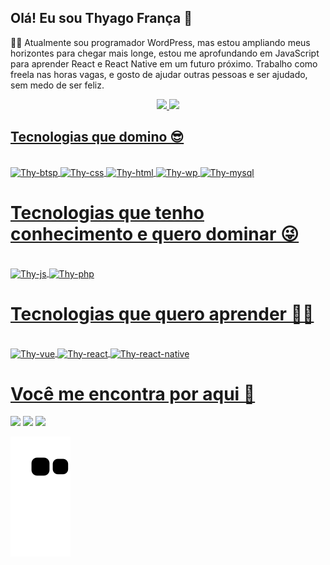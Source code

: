 ## Olá! Eu sou Thyago França 🤙

👨‍💻 Atualmente sou programador WordPress, mas estou ampliando meus horizontes para chegar mais longe, estou me aprofundando em JavaScript para aprender React e React Native em um futuro próximo.
Trabalho como freela nas horas vagas, e gosto de ajudar outras pessoas e ser ajudado, sem medo de ser feliz. 


<div align="center">
  <a href="https://github.com/thyagofranca">
  <img height="180em" src="https://github-readme-stats.vercel.app/api?username=thyagofranca&show_icons=true&icon_color=007bff&theme=highcontrast&include_all_commits=true&count_private=true"/>
  <img height="180em" src="https://github-readme-stats.vercel.app/api/top-langs/?username=thyagofranca&layout=compact&langs_count=7&theme=highcontrast"/>
</div>
  
## Tecnologias que domino 😎
<div style="display: inline_block"><br>
  <img align="center" alt="Thy-btsp" height="30" width="110" src="https://img.shields.io/badge/Bootstrap-563D7C?style=for-the-badge&logo=bootstrap&logoColor=white" />
  <img align="center" alt="Thy-css" height="30" width="110" src="https://img.shields.io/badge/CSS3-1572B6?style=for-the-badge&logo=css3&logoColor=white" />
  <img align="center" alt="Thy-html" height="30" width="110" src="https://img.shields.io/badge/HTML5-E34F26?style=for-the-badge&logo=html5&logoColor=white" />
  <img align="center" alt="Thy-wp" height="30" width="110" src="https://img.shields.io/badge/Wordpress-21759B?style=for-the-badge&logo=wordpress&logoColor=white" />
  <img align="center" alt="Thy-mysql" height="30" width="110" src="https://img.shields.io/badge/MySQL-00000F?style=for-the-badge&logo=mysql&logoColor=white" />
</div>
  
# Tecnologias que tenho conhecimento e quero dominar 😜
<div style="display: inline_block"><br>
  <img align="center" alt="Thy-js" height="30" width="110" src="https://cdn.jsdelivr.net/gh/devicons/devicon/icons/javascript/javascript-original.svg" />
  <img align="center" alt="Thy-php" height="40" width="110" src="https://img.shields.io/badge/PHP-777BB4?style=for-the-badge&logo=php&logoColor=white" />
</div>
  
# Tecnologias que quero aprender 👨‍🎓
<div style="display: inline_block"><br>
  <img align="center" alt="Thy-vue" height="30" width="110" src="https://img.shields.io/badge/Vue.js-35495E?style=for-the-badge&logo=vue.js&logoColor=4FC08D" />
  <img align="center" alt="Thy-react" height="30" width="110" src="https://img.shields.io/badge/React-20232A?style=for-the-badge&logo=react&logoColor=61DAFB" />
  <img align="center" alt="Thy-react-native" height="30" width="40" src="https://img.shields.io/badge/React_Native-20232A?style=for-the-badge&logo=react&logoColor=61DAFB" />
</div>
  
# Você me encontra por aqui 🙏
<div> 
  <a href="https://wa.me/5511997099966?text=Olá, vi seu perfil no Github" target="_blank"><img src="https://img.shields.io/badge/WhatsApp-25D366?style=for-the-badge&logo=whatsapp&logoColor=white" target="_blank"></a>
  <a href="https://www.instagram.com/thyago_france/" target="_blank"><img src="https://img.shields.io/badge/-Instagram-%23E4405F?style=for-the-badge&logo=instagram&logoColor=white" target="_blank"></a>
  <a href="https://www.linkedin.com/in/thyago-fran%C3%A7a/" target="_blank"><img src="https://img.shields.io/badge/LinkedIn-0077B5?style=for-the-badge&logo=linkedin&logoColor=white" target="_blank"></a> 
 
  ![Snake animation](https://github.com/thyagofranca/thyagofranca/blob/output/github-contribution-grid-snake.svg)
 
</div>
